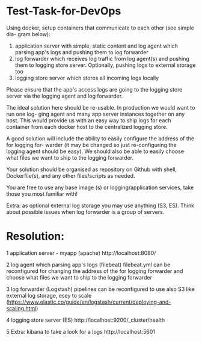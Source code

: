 # Test-Task-for-DevOps
Using docker, setup containers that communicate to each other (see simple dia-
gram below):
1. application server with simple, static content and log agent which parsing
app's logs and pushing them to log forwarder
2. log forwarder which receives log traffic from log agent(s) and pushing them
to logging store server. Optionally, pushing logs to external storage too
3. logging store server which stores all incoming logs locally

Please ensure that the app's access logs are going to the logging store server via the logging
agent and log forwarder.

The ideal solution here should be re-usable. In production we would want to run one log-
ging agent and many app server instances together on any host. This would provide us with
an easy way to ship logs for each container from each docker host to the centralized logging
store.

A good solution will include the ability to easily configure the address of the for logging for-
warder (it may be changed so just re-configuring the logging agent should be easy). We
should also be able to easily choose what files we want to ship to the logging forwarder.

Your solution should be organised as repository on Github with shell, Dockerfile(s), and any
other files/scripts as needed.

You are free to use any base image (s) or logging/application services, take those you most
familiar with!

Extra: as optional external log storage you may use anything (S3, ES). Think about possible
issues when log forwarder is a group of servers.


# Resolution:

1 application server - myapp (apache) http://localhost:8080/

2 log agent which parsing app's logs (filebeat) filebeat.yml can be reconfigured for changing the address of the for logging forwarder and choose what files we want to ship to the logging forwarder

3 log forwarder (Logstash) pipelines can be reconfigured to use also S3 like external log storage, esey to scale (https://www.elastic.co/guide/en/logstash/current/deploying-and-scaling.html) 

4 logging store server (ES) http://localhost:9200/_cluster/health

5 Extra: kibana to take a look for a logs http://localhost:5601
